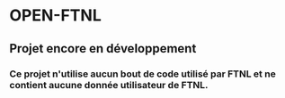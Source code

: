# OPEN-FTNL
## Projet encore en développement
### Ce projet n'utilise aucun bout de code utilisé par FTNL et ne contient aucune donnée utilisateur de FTNL. 
